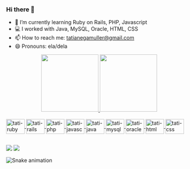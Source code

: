 ### Hi there 👋



- 🌱 I’m currently learning Ruby on Rails, PHP, Javascript
- 💻  I worked with Java, MySQL, Oracle, HTML, CSS
- 📫 How to reach me: tatianegamuller@gmail.com
- 😄 Pronouns: ela/dela

<div align="center">
  <a href="https://github.com/tatimuller">
  <img height="155em" src="https://github-readme-stats.vercel.app/api?username=tatimuller&show_icons=true&theme=onedark&include_all_commits=true&count_private=true"/>
  <img height="155em" src="https://github-readme-stats.vercel.app/api/top-langs/?username=tatimuller&layout=compact&langs_count=7&theme=onedark"/>
</div>
<div style="display: inline_block"><br>
  <img align="center" alt="tati-ruby" height="40" width="50" src="https://cdn.jsdelivr.net/gh/devicons/devicon/icons/ruby/ruby-original.svg" />
  <img align="center" alt="tati-rails" height="40" width="50" src="https://cdn.jsdelivr.net/gh/devicons/devicon/icons/rails/rails-original-wordmark.svg" />
  <img align="center" alt="tati-php" height="40" width="50" src="https://cdn.jsdelivr.net/gh/devicons/devicon/icons/php/php-original.svg" />
  <img align="center" alt="tati-javascript" height="40" width="50" src="https://cdn.jsdelivr.net/gh/devicons/devicon/icons/javascript/javascript-original.svg" />
  <img align="center" alt="tati-java" height="40" width="50" src="https://cdn.jsdelivr.net/gh/devicons/devicon/icons/java/java-original.svg" />
  <img align="center" alt="tati-mysql" height="40" width="50" src="https://cdn.jsdelivr.net/gh/devicons/devicon/icons/mysql/mysql-original.svg" /> 
  <img align="center" alt="tati-oracle" height="40" width="50" src="https://cdn.jsdelivr.net/gh/devicons/devicon/icons/oracle/oracle-original.svg" />  
  <img align="center" alt="tati-html" height="40" width="50" src="https://cdn.jsdelivr.net/gh/devicons/devicon/icons/html5/html5-original.svg" />
  <img align="center" alt="tati-css" height="40" width="50" src="https://cdn.jsdelivr.net/gh/devicons/devicon/icons/css3/css3-original.svg" /> 
 
</div>
   
  
  ##
  
 <div> 

  <a href = "mailto:tatianegamulle@gmail.com"><img src="https://img.shields.io/badge/-Gmail-%23333?style=for-the-badge&logo=gmail&logoColor=white" target="_blank"></a>
  <a href="https://www.linkedin.com/in/tatiane-g-alvarenga-müller-0029a9119" target="_blank"><img src="https://img.shields.io/badge/-LinkedIn-%230077B5?style=for-the-badge&logo=linkedin&logoColor=white" target="_blank"></a> 
 
  ![Snake animation](https://github.com/tatimuller/tatimuller/blob/output/github-contribution-grid-snake.svg)
 
</div>
